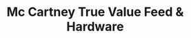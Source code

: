 ---
title: "Mc Cartney True Value Feed & Hardware"
url: /fredonia/mc-cartney-true-value-feed-und-hardware/
shop: Landwirtschaftlich
---